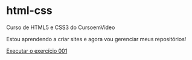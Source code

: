 # html-css
 Curso de HTML5 e CSS3 do CursoemVideo

Estou aprendendo a criar sites e agora vou gerenciar meus repositórios!

<a href="exercicios/ex001/index.html" target="_blank">Executar o exercício 001</a>